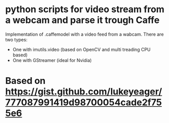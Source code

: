 # python scripts for video stream from a webcam and parse it trough Caffe

Implementation of .caffemodel with a video feed from a wabcam. There are two types:

- One with imutils.video (based on OpenCV and multi treading CPU based)
- One with GStreamer (ideal for Nvidia) 


# Based on https://gist.github.com/lukeyeager/777087991419d98700054cade2f755e6
